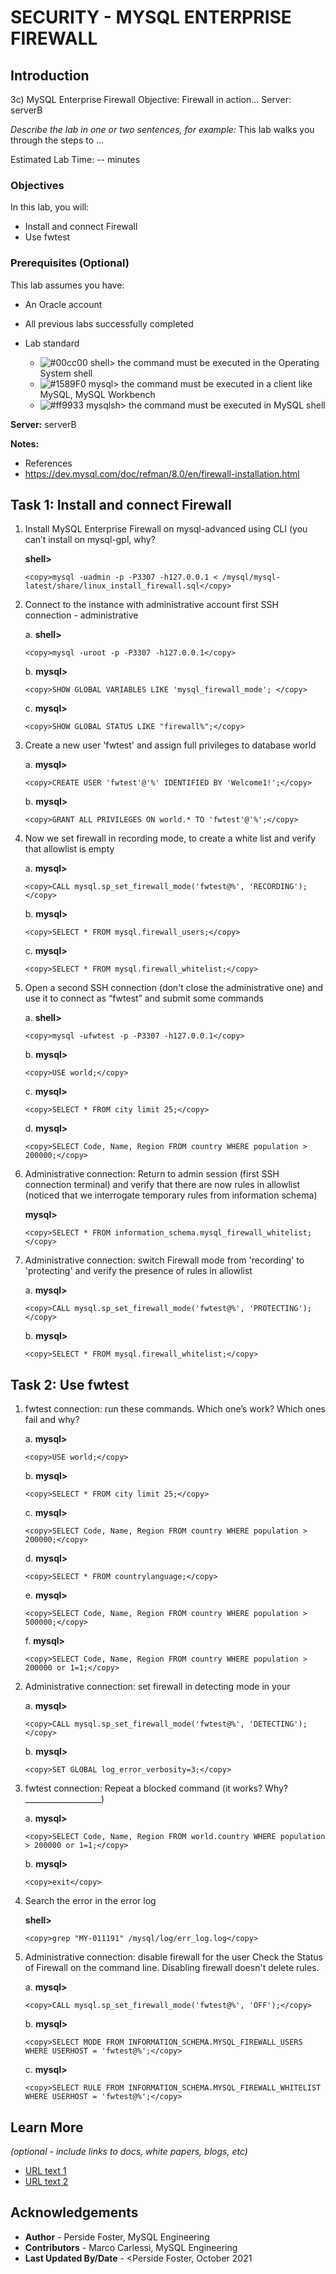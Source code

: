 # SECURITY - MYSQL ENTERPRISE FIREWALL

## Introduction
3c) MySQL Enterprise Firewall
Objective: Firewall in action…
Server: serverB

*Describe the lab in one or two sentences, for example:* This lab walks you through the steps to ...

Estimated Lab Time: -- minutes

### Objectives

In this lab, you will:
* Install and connect Firewall
* Use fwtest

### Prerequisites (Optional)

This lab assumes you have:
* An Oracle account
* All previous labs successfully completed

* Lab standard  
    - ![#00cc00](https://via.placeholder.com/15/00cc00/000000?text=+) shell> the command must be executed in the Operating System shell
    - ![#1589F0](https://via.placeholder.com/15/1589F0/000000?text=+) mysql> the command must be executed in a client like MySQL, MySQL Workbench
    - ![#ff9933](https://via.placeholder.com/15/ff9933/000000?text=+) mysqlsh> the command must be executed in MySQL shell
    
**Server:** serverB

**Notes:**
- References
- https://dev.mysql.com/doc/refman/8.0/en/firewall-installation.html


## Task 1: Install and connect  Firewall
1.	Install MySQL Enterprise Firewall on mysql-advanced using CLI (you can’t install on mysql-gpl, why? 

    **shell>** 
    ```
    <copy>mysql -uadmin -p -P3307 -h127.0.0.1 < /mysql/mysql-latest/share/linux_install_firewall.sql</copy>
    ```
2.	Connect to the instance with administrative account first SSH connection - administrative

    a. **shell>** 
    ```
    <copy>mysql -uroot -p -P3307 -h127.0.0.1</copy>
    ```
    b. **mysql>** 
    ```
    <copy>SHOW GLOBAL VARIABLES LIKE 'mysql_firewall_mode'; </copy>
    ```
    c. **mysql>** 
    ```
    <copy>SHOW GLOBAL STATUS LIKE "firewall%";</copy>
    ```
3.	Create a new user 'fwtest' and assign full privileges to database world

    a. **mysql>** 
    ```
    <copy>CREATE USER 'fwtest'@'%' IDENTIFIED BY 'Welcome1!';</copy>
    ```
    b. **mysql>** 
    ```
    <copy>GRANT ALL PRIVILEGES ON world.* TO 'fwtest'@'%';</copy>
    ```
4.	Now we set firewall in recording mode, to create a white list and verify that allowlist is empty

    a. **mysql>** 
    ```
    <copy>CALL mysql.sp_set_firewall_mode('fwtest@%', 'RECORDING');</copy>
    ```
    b. **mysql>** 
    ```
    <copy>SELECT * FROM mysql.firewall_users;</copy>
    ```
    c. **mysql>** 
    ```
    <copy>SELECT * FROM mysql.firewall_whitelist;</copy>
    ```
5.	Open a second SSH connection (don't close the administrative one) and use it to connect as “fwtest” and submit some commands

    a. **shell>** 
    ```
    <copy>mysql -ufwtest -p -P3307 -h127.0.0.1</copy>
    ```
    b. **mysql>** 
    ```
    <copy>USE world;</copy>
    ```
    c. **mysql>** 
    ```
    <copy>SELECT * FROM city limit 25;</copy>
    ```
    d. **mysql>** 
    ```
    <copy>SELECT Code, Name, Region FROM country WHERE population > 200000;</copy>
    ```
6.	Administrative connection: Return to admin session (first SSH connection terminal) and verify that there are now rules in allowlist (noticed that we interrogate temporary rules from information schema) 

    **mysql>** 
    ```
    <copy>SELECT * FROM information_schema.mysql_firewall_whitelist;</copy>
    ```
7.	Administrative connection: switch Firewall mode from 'recording' to 'protecting' and verify the presence of rules in allowlist

    a. **mysql>** 
    ```
    <copy>CALL mysql.sp_set_firewall_mode('fwtest@%', 'PROTECTING');</copy>
    ```
    b. **mysql>** 
    ```
    <copy>SELECT * FROM mysql.firewall_whitelist;</copy>
    ```
## Task 2: Use fwtest
1.	fwtest connection: run these commands. Which one’s work? Which ones fail and why?

    a. **mysql>** 
    ```
    <copy>USE world;</copy>
    ```
    b. **mysql>** 
    ```
    <copy>SELECT * FROM city limit 25;</copy>
    ```
    c. **mysql>** 
    ```
    <copy>SELECT Code, Name, Region FROM country WHERE population > 200000;</copy>
    ```
    d. **mysql>** 
    ```
    <copy>SELECT * FROM countrylanguage;</copy>
    ```
    e. **mysql>** 
    ```
    <copy>SELECT Code, Name, Region FROM country WHERE population > 500000;</copy>
    ```
    f. **mysql>** 
    ```
    <copy>SELECT Code, Name, Region FROM country WHERE population > 200000 or 1=1;</copy>
    ```
2.	Administrative connection: set firewall in detecting mode in your 

    a. **mysql>** 
    ```
    <copy>CALL mysql.sp_set_firewall_mode('fwtest@%', 'DETECTING');</copy>
    ```
    b. **mysql>** 
    ```
    <copy>SET GLOBAL log_error_verbosity=3;</copy>
    ```
3.	fwtest connection: Repeat a blocked command (it works? Why? ___________________)

    a. **mysql>** 
    ```
    <copy>SELECT Code, Name, Region FROM world.country WHERE population > 200000 or 1=1;</copy>
    ```
    b. **mysql>** 
    ```
    <copy>exit</copy>
    ```
4.	Search the error in the error log

    **shell>** 
    ```
    <copy>grep "MY-011191" /mysql/log/err_log.log</copy>
    ```
5.	Administrative connection: disable firewall for the user Check the Status of Firewall on the command line. Disabling firewall doesn't delete rules.

    a. **mysql>** 
    ```
    <copy>CALL mysql.sp_set_firewall_mode('fwtest@%', 'OFF');</copy>
    ```
    b. **mysql>** 
    ```
    <copy>SELECT MODE FROM INFORMATION_SCHEMA.MYSQL_FIREWALL_USERS WHERE USERHOST = 'fwtest@%';</copy>
    ```
    c. **mysql>** 
    ```
    <copy>SELECT RULE FROM INFORMATION_SCHEMA.MYSQL_FIREWALL_WHITELIST WHERE USERHOST = 'fwtest@%';</copy>
    ```
## Learn More

*(optional - include links to docs, white papers, blogs, etc)*

* [URL text 1](http://docs.oracle.com)
* [URL text 2](http://docs.oracle.com)

## Acknowledgements
* **Author** - Perside Foster, MySQL Engineering
* **Contributors** -  Marco Carlessi, MySQL Engineering
* **Last Updated By/Date** - <Perside Foster, October 2021
